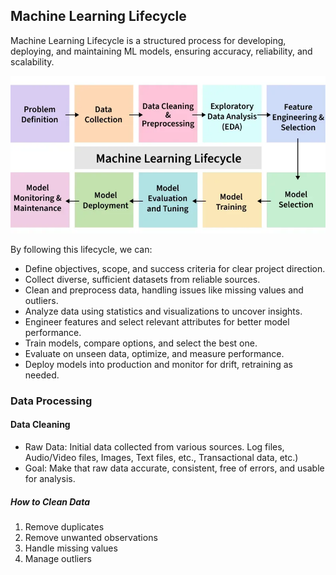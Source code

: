 ## Machine Learning Lifecycle

Machine Learning Lifecycle is a structured process for developing, deploying, and maintaining ML models, ensuring accuracy, reliability, and scalability.

![alt text](image.png)

By following this lifecycle, we can:

- Define objectives, scope, and success criteria for clear project direction.
- Collect diverse, sufficient datasets from reliable sources.
- Clean and preprocess data, handling issues like missing values and outliers.
- Analyze data using statistics and visualizations to uncover insights.
- Engineer features and select relevant attributes for better model performance.
- Train models, compare options, and select the best one.
- Evaluate on unseen data, optimize, and measure performance.
- Deploy models into production and monitor for drift, retraining as needed.

### Data Processing

#### Data Cleaning
- Raw Data: Initial data collected from various sources. Log files, Audio/Video files, Images, Text files, etc., Transactional data, etc.)
- Goal: Make that raw data accurate, consistent, free of errors, and usable for analysis.


##### How to Clean Data
1. Remove duplicates
2. Remove unwanted observations
3. Handle missing values
4. Manage outliers